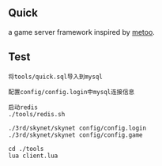 ## Quick

a game server framework  inspired by [metoo](https://github.com/fztcjjl/metoo).

## Test
```
将tools/quick.sql导入到mysql

配置config/config.login中mysql连接信息

启动redis
./tools/redis.sh

./3rd/skynet/skynet config/config.login
./3rd/skynet/skynet config/config.game

cd ./tools
lua client.lua
```






